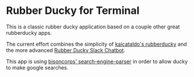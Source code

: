 # Rubber Ducky for Terminal

This is a classic rubber ducky application based on a couple other great rubberducky apps.

The current effort combines the simplicity of [kaicataldo's rubberducky](https://github.com/kaicataldo/rubberducky) and the more advanced [Rubber Ducky Slack Chatbot](https://github.com/s-wigg/Rubber-Ducky-Chatbot).

This app is using [bisoncorps' search-engine-parser](https://github.com/bisoncorps/search-engine-parser) in order to allow ducky to make google searches.


